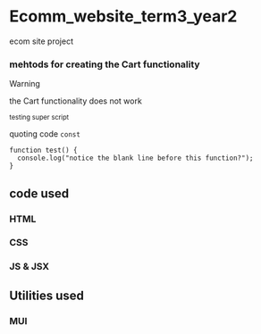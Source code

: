 # Ecomm_website_term3_year2
 ecom site project

### mehtods for creating the Cart functionality

> [!WARNING]
> the Cart functionality does not work 

<sup>testing super script</sup>

quoting code `const`

```
function test() {
  console.log("notice the blank line before this function?");
}
```

## code used 

### HTML

### CSS

### JS & JSX

## Utilities used 

### MUI
